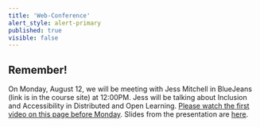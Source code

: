 ```yaml
---
title: 'Web-Conference'
alert_style: alert-primary
published: true
visible: false
---
```


## Remember!

On Monday, August 12, we will be meeting with Jess Mitchell in BlueJeans (link is in the course site) at 12:00PM. Jess will be talking about Inclusion and Accessibility in Distributed and Open Learning. [Please watch the first video on this page before Monday](https://bccampus.ca/2019/03/12/inclusive-design-webinar-series/). Slides from the presentation are [here](https://www.slideshare.net/jesshmitchell/inclusive-design-tools-technologies-strategies?qid=2893c5ba-3e33-4fc9-ba00-b89ca54a5a67&v=&b=&from_search=8).
